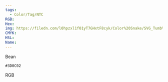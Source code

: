 ```yaml
---
tags:
  - Color/Tag/NTC
RGB:
Hex:
img: https://filedn.com/l0hpzxl1f01yT7GHxtF8cyk/Color%20Snake/SVG_Tumb%20Mass%20No%20Name/3D0C02.svg
CMYK:
HSL:
Name:
---
```

Bean  
```palette
#3D0C02
```
RGB
